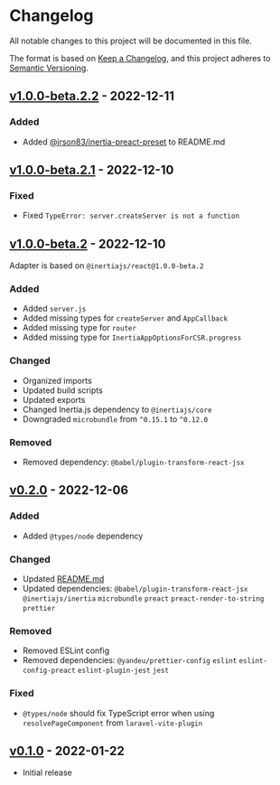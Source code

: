 # Changelog

All notable changes to this project will be documented in this file.

The format is based on [Keep a Changelog](https://keepachangelog.com/), and this
project adheres to [Semantic Versioning](https://semver.org/).

## [v1.0.0-beta.2.2](https://github.com/jrson83/inertia-preact/releases/tag/inertia-preact%401.0.0-beta.2.2) - 2022-12-11

### Added

- Added [@jrson83/inertia-preact-preset](https://github.com/jrson83/inertia-preact-preset) to README.md

## [v1.0.0-beta.2.1](https://github.com/jrson83/inertia-preact/releases/tag/inertia-preact%401.0.0-beta.2.1) - 2022-12-10

### Fixed

- Fixed `TypeError: server.createServer is not a function`

## [v1.0.0-beta.2](https://github.com/jrson83/inertia-preact/releases/tag/inertia-preact%401.0.0-beta.2) - 2022-12-10

Adapter is based on `@inertiajs/react@1.0.0-beta.2`

### Added

- Added `server.js`
- Added missing types for `createServer` and `AppCallback`
- Added missing type for `router`
- Added missing type for `InertiaAppOptionsForCSR.progress`

### Changed

- Organized imports
- Updated build scripts
- Updated exports
- Changed Inertia.js dependency to `@inertiajs/core`
- Downgraded `microbundle` from `^0.15.1` to `^0.12.0`

### Removed

- Removed dependency: `@babel/plugin-transform-react-jsx`

## [v0.2.0](https://github.com/jrson83/inertia-preact/releases/tag/inertia-preact%400.2.0) - 2022-12-06

### Added

- Added `@types/node` dependency

### Changed

- Updated [README.md](README.md)
- Updated dependencies: `@babel/plugin-transform-react-jsx` `@inertiajs/inertia`
  `microbundle` `preact` `preact-render-to-string` `prettier`

### Removed

- Removed ESLint config
- Removed dependencies: `@yandeu/prettier-config` `eslint`
  `eslint-config-preact` `eslint-plugin-jest` `jest`

### Fixed

- `@types/node` should fix TypeScript error when using `resolvePageComponent`
  from `laravel-vite-plugin`

## [v0.1.0](https://github.com/jrson83/inertia-preact/releases/tag/inertia-preact%400.1.0) - 2022-01-22

- Initial release
